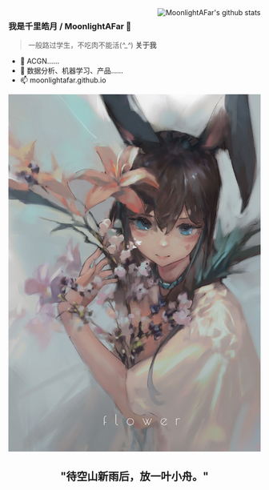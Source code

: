 <img align="right" alt="MoonlightAFar's github stats" src="https://github-readme-stats.vercel.app/api?username=MoonlightAFar&show_icons=true"/>

### 我是千里皓月 / MoonlightAFar 👋

> 一般路过学生，不吃肉不能活(*^_^*)
 **关于我**
- 🔭 ACGN……
- 🌱 数据分析、机器学习、产品……
- 📫 moonlightafar.github.io

<div align='center'>

</div>
<p align="center">
  <a href="https://www.bilibili.com/video/BV1rE411X75j/">
    <img src="assests/flower.jpg" alt="ksxyh">
  </a>
</p>
<h2 align="center">"待空山新雨后，放一叶小舟。"</h2>
<br/>
